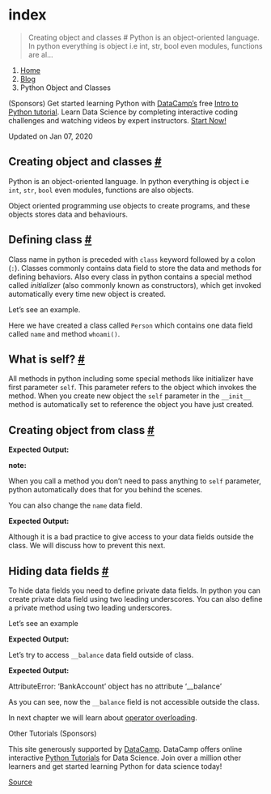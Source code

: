 # index

> Creating object and classes \# Python is an object-oriented language. In python everything is object i.e int, str, bool even modules, functions are al…

1.  [Home](chrome-extension://cjedbglnccaioiolemnfhjncicchinao/)
2.  [Blog](chrome-extension://cjedbglnccaioiolemnfhjncicchinao/blog/)
3.  Python Object and Classes

(Sponsors) Get started learning Python with [DataCamp’s](https://www.datacamp.com/?utm_source=thepythonguru&utm_campaign=thepythonguru_tutorials) free [Intro to Python tutorial](https://www.datacamp.com/courses/intro-to-python-for-data-science/?utm_source=thepythonguru&utm_campaign=thepythonguru_tutorials). Learn Data Science by completing interactive coding challenges and watching videos by expert instructors. [Start Now!](https://www.datacamp.com/courses/intro-to-python-for-data-science/?utm_source=thepythonguru&utm_campaign=thepythonguru_tutorials)

Updated on Jan 07, 2020

## Creating object and classes [\#]()

Python is an object-oriented language. In python everything is object i.e `int`, `str`, `bool` even modules, functions are also objects.

Object oriented programming use objects to create programs, and these objects stores data and behaviours.

## Defining class [\#]()

Class name in python is preceded with `class` keyword followed by a colon (`:`). Classes commonly contains data field to store the data and methods for defining behaviors. Also every class in python contains a special method called _initializer_ (also commonly known as constructors), which get invoked automatically every time new object is created.

Let’s see an example.

Here we have created a class called `Person` which contains one data field called `name` and method `whoami()`.

## What is self? [\#]()

All methods in python including some special methods like initializer have first parameter `self`. This parameter refers to the object which invokes the method. When you create new object the `self` parameter in the `__init__` method is automatically set to reference the object you have just created.

## Creating object from class [\#]()

**Expected Output:**

**note:**

When you call a method you don’t need to pass anything to `self` parameter, python automatically does that for you behind the scenes.

You can also change the `name` data field.

**Expected Output:**

Although it is a bad practice to give access to your data fields outside the class. We will discuss how to prevent this next.

## Hiding data fields [\#]()

To hide data fields you need to define private data fields. In python you can create private data field using two leading underscores. You can also define a private method using two leading underscores.

Let’s see an example

**Expected Output:**

Let’s try to access `__balance` data field outside of class.

**Expected Output:**

AttributeError: ‘BankAccount’ object has no attribute ‘\_\_balance’

As you can see, now the `__balance` field is not accessible outside the class.

In next chapter we will learn about [operator overloading](chrome-extension://cjedbglnccaioiolemnfhjncicchinao/python-operator-overloading/).

Other Tutorials (Sponsors)

This site generously supported by [DataCamp](https://www.datacamp.com/?utm_source=thepythonguru&utm_campaign=thepythonguru_tutorials). DataCamp offers online interactive [Python Tutorials](https://www.datacamp.com/courses/?utm_source=thepythonguru&utm_campaign=thepythonguru_tutorials) for Data Science. Join over a million other learners and get started learning Python for data science today!

[Source](https://thepythonguru.com/python-object-and-classes/)
